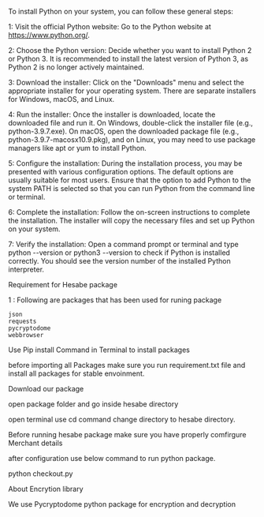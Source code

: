 To install Python on your system, you can follow these general steps:

1: Visit the official Python website:
Go to the Python website at https://www.python.org/.

2: Choose the Python version:
Decide whether you want to install Python 2 or Python 3. It is recommended to install the latest version of Python 3, as Python 2 is no longer actively maintained.

3: Download the installer:
Click on the "Downloads" menu and select the appropriate installer for your operating system. There are separate installers for Windows, macOS, and Linux.

4: Run the installer:
Once the installer is downloaded, locate the downloaded file and run it. On Windows, double-click the installer file (e.g., python-3.9.7.exe). On macOS, open the downloaded package file (e.g., python-3.9.7-macosx10.9.pkg), and on Linux, you may need to use package managers like apt or yum to install Python.

5: Configure the installation:
During the installation process, you may be presented with various configuration options. The default options are usually suitable for most users. Ensure that the option to add Python to the system PATH is selected so that you can run Python from the command line or terminal.

6: Complete the installation:
Follow the on-screen instructions to complete the installation. The installer will copy the necessary files and set up Python on your system.

7: Verify the installation:
Open a command prompt or terminal and type python --version or python3 --version to check if Python is installed correctly. You should see the version number of the installed Python interpreter.


Requirement for Hesabe package 

1 : Following are packages that has been used for runing package 

    json
    requests
    pycryptodome
    webbrowser  

Use Pip install Command in Terminal to install packages 

before importing all Packages make sure you run requirement.txt file and install all packages for stable envoinment.

Download our package

open package folder and go inside hesabe directory 

open terminal use cd command change directory to hesabe directory.

Before running hesabe package make sure you have properly comfirgure Merchant details 

after configuration use below command to run python package.

python checkout.py

About Encrytion library 

We use Pycryptodome python package for encryption and decryption

